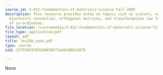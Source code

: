 ```yaml
---
course_id: 3-012-fundamentals-of-materials-science-fall-2005
description: This resource provides notes on topics such as scalars, vectors, tensors,
  Einstein?s convention, orthogonal matrices, and transformation law for products
  of co-ordinates.
file_location: /coursemedia/3-012-fundamentals-of-materials-science-fall-2005/227558297032400302f1ab83d0b2a979_lec20b_note.pdf
file_type: application/pdf
layout: pdf
title: lec20b_note.pdf
type: course
uid: 227558297032400302f1ab83d0b2a979

---
```

None